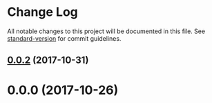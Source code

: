 # Change Log

All notable changes to this project will be documented in this file. See [standard-version](https://github.com/conventional-changelog/standard-version) for commit guidelines.

<a name="0.0.2"></a>
## [0.0.2](https://github.com/shameed/ecpl-onlyoffice-viewer/compare/v0.0.0...v0.0.2) (2017-10-31)



<a name="0.0.0"></a>
# 0.0.0 (2017-10-26)
